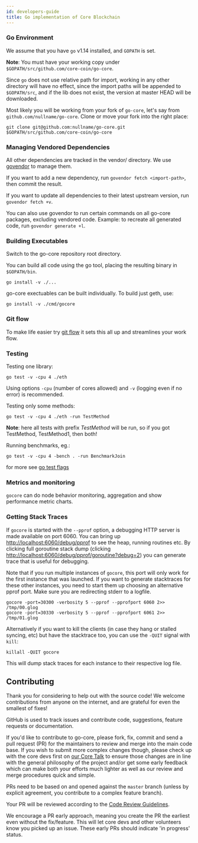 ```yaml
---
id: developers-guide
title: Go implementation of Core Blockchain
---
```


### Go Environment

We assume that you have `go` v1.14 installed, and `GOPATH` is set.

**Note**: You must have your working copy under `$GOPATH/src/github.com/core-coin/go-core`.

Since `go` does not use relative path for import, working in any other directory will have no effect, since the import paths will be appended to `$GOPATH/src`, and if the lib does not exist, the version at master HEAD will be downloaded.

Most likely you will be working from your fork of `go-core`, let's say from `github.com/nullname/go-core`. Clone or move your fork into the right place:

```text
git clone git@github.com:nullname/go-core.git $GOPATH/src/github.com/core-coin/go-core
```

### Managing Vendored Dependencies

All other dependencies are tracked in the vendor/ directory. We use [govendor](https://github.com/kardianos/govendor) to manage them.

If you want to add a new dependency, run `govendor fetch <import-path>`, then commit the result.

If you want to update all dependencies to their latest upstream version, run `govendor fetch +v`.

You can also use govendor to run certain commands on all go-core packages, excluding vendored code. Example: to recreate all generated code, run `govendor generate +l`.

### Building Executables

Switch to the go-core repository root directory.

You can build all code using the go tool, placing the resulting binary in `$GOPATH/bin`.

```text
go install -v ./...
```

go-core exectuables can be built individually. To build just geth, use:

```text
go install -v ./cmd/gocore
```

### Git flow

To make life easier try [git flow](http://nvie.com/posts/a-successful-git-branching-model/) it sets this all up and streamlines your work flow.

### Testing

Testing one library:

```text
go test -v -cpu 4 ./eth
```

Using options `-cpu` \(number of cores allowed\) and `-v` \(logging even if no error\) is recommended.

Testing only some methods:

```text
go test -v -cpu 4 ./eth -run TestMethod
```

**Note**: here all tests with prefix _TestMethod_ will be run, so if you got TestMethod, TestMethod1, then both!

Running benchmarks, eg.:

```text
go test -v -cpu 4 -bench . -run BenchmarkJoin
```

for more see [go test flags](http://golang.org/cmd/go/#hdr-Description_of_testing_flags)

### Metrics and monitoring

`gocore` can do node behavior monitoring, aggregation and show performance metric charts.

### Getting Stack Traces

If `gocore` is started with the `--pprof` option, a debugging HTTP server is made available on port 6060. You can bring up [http://localhost:6060/debug/pprof](http://localhost:6060/debug/pprof) to see the heap, running routines etc. By clicking full goroutine stack dump \(clicking [http://localhost:6060/debug/pprof/goroutine?debug=2](http://localhost:6060/debug/pprof/goroutine?debug=2)\) you can generate trace that is useful for debugging.

Note that if you run multiple instances of `gocore`, this port will only work for the first instance that was launched. If you want to generate stacktraces for these other instances, you need to start them up choosing an alternative pprof port. Make sure you are redirecting stderr to a logfile.

```text
gocore -port=30300 -verbosity 5 --pprof --pprofport 6060 2>> /tmp/00.glog
gocore -port=30330 -verbosity 5 --pprof --pprofport 6061 2>> /tmp/01.glog
```

Alternatively if you want to kill the clients \(in case they hang or stalled syncing, etc\) but have the stacktrace too, you can use the `-QUIT` signal with `kill`:

```text
killall -QUIT gocore
```

This will dump stack traces for each instance to their respective log file.

## Contributing

Thank you for considering to help out with the source code! We welcome contributions from anyone on the internet, and are grateful for even the smallest of fixes!

GitHub is used to track issues and contribute code, suggestions, feature requests or documentation.

If you'd like to contribute to go-core, please fork, fix, commit and send a pull request \(PR\) for the maintainers to review and merge into the main code base. If you wish to submit more complex changes though, please check up with the core devs first on [our Core Talk](https://coretalk.info) to ensure those changes are in line with the general philosophy of the project and/or get some early feedback which can make both your efforts much lighter as well as our review and merge procedures quick and simple.

PRs need to be based on and opened against the `master` branch \(unless by explicit agreement, you contribute to a complex feature branch\).

Your PR will be reviewed according to the [Code Review Guidelines](/coding/code-review-guidelines).

We encourage a PR early approach, meaning you create the PR the earliest even without the fix/feature. This will let core devs and other volunteers know you picked up an issue. These early PRs should indicate 'in progress' status.

